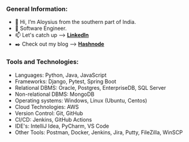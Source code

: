 ### General Information:

- :wave: Hi, I’m Aloysius from the southern part of India.
- :briefcase: Software Engineer.
- :mailbox: Let's catch up --> [**LinkedIn**](https://www.linkedin.com/in/aloysius-vidhun-mon)
- :black_nib: Check out my blog --> [**Hashnode**](https://aloysius05.hashnode.dev/)


### Tools and Technologies:

- Languages: Python, Java, JavaScript
- Frameworks: Django, Pytest, Spring Boot
- Relational DBMS: Oracle, Postgres, EnterpriseDB, SQL Server
- Non-relational DBMS: MongoDB
- Operating systems: Windows, Linux (Ubuntu, Centos)
- Cloud Technologies: AWS
- Version Control: Git, GitHub
- CI/CD: Jenkins, GitHub Actions
- IDE's: IntelliJ Idea, PyCharm, VS Code 
- Other Tools: Postman, Docker, Jenkins, Jira, Putty, FileZilla, WinSCP

<!---
Trojan0101/Trojan0101 is a ✨ special ✨ repository because its `README.md` (this file) appears on your GitHub profile.
You can click the Preview link to take a look at your changes.
--->
